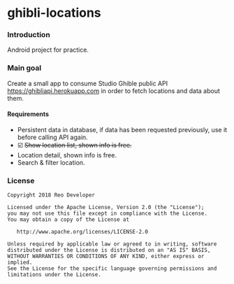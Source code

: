 # ghibli-locations

### Introduction

Android project for practice.

### Main goal
Create a small app to consume Studio Ghible public API https://ghibliapi.herokuapp.com in order to fetch locations and data about them.

#### Requirements
* Persistent data in database, if data has been requested previously, use it before calling API again.
* :ballot_box_with_check: ~~Show location list, shown info is free.~~
* Location detail, shown info is free.
* Search & filter location.

### License

    Copyright 2018 Reo Developer

    Licensed under the Apache License, Version 2.0 (the "License");
    you may not use this file except in compliance with the License.
    You may obtain a copy of the License at

       http://www.apache.org/licenses/LICENSE-2.0

    Unless required by applicable law or agreed to in writing, software
    distributed under the License is distributed on an "AS IS" BASIS,
    WITHOUT WARRANTIES OR CONDITIONS OF ANY KIND, either express or implied.
    See the License for the specific language governing permissions and
    limitations under the License.
